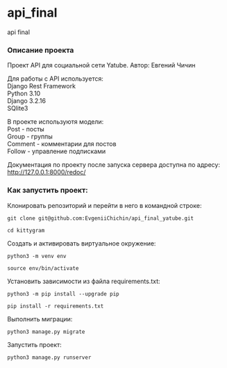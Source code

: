 # api_final
api final

### Описание проекта

Проект API для социальной сети Yatube.
Автор: Евгений Чичин

Для работы с API используeтся:  
Django Rest Framework  
Python 3.10  
Django 3.2.16  
SQlite3
  
В проекте используютя модели:  
Post -  посты  
Group - группы  
Comment - комментарии для постов  
Follow -  управление подписками  

Документация по проекту после запуска сервера доступна по адресу:  
http://127.0.0.1:8000/redoc/  


### Как запустить проект:

Клонировать репозиторий и перейти в него в командной строке:

```
git clone git@github.com:EvgeniiChichin/api_final_yatube.git
```

```
cd kittygram
```

Cоздать и активировать виртуальное окружение:

```
python3 -m venv env
```

```
source env/bin/activate
```

Установить зависимости из файла requirements.txt:

```
python3 -m pip install --upgrade pip
```

```
pip install -r requirements.txt
```

Выполнить миграции:

```
python3 manage.py migrate
```

Запустить проект:

```
python3 manage.py runserver
```

